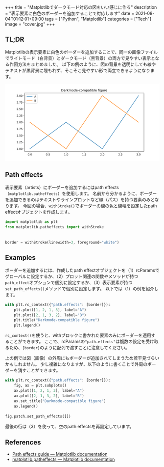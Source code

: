 +++
title = "Matplotlibでダークモード対応の図をいい感じに作る"
description = "表示要素に白色のボーダーを追加することで対応します"
date = 2021-08-04T01:12:01+09:00
tags = ["Python", "Matplotlib"]
categories = ["Tech"]
image = "cover.jpg"
+++

## TL;DR

Matplotlibの表示要素に白色のボーダーを追加することで、同一の画像ファイルでライトモード（白背景）とダークモード（黒背景）の両方で見やすい表示となる作図方法をまとめました。
以下の例のように、図の背景を透明にしても線やテキストが黒背景に埋もれず、そこそこ見やすい形で両立できるようになります。

![サイドバーからダークモードを切り替えて表示の違いを確認できます](darkmode-compatible-figure.png)

## Path effects

表示要素（artists）にボーダーを追加するにはpath effects（`matplotlib.patheffects`）を使用します。
名前から分かるように、ボーダーを追加できるのはテキストやラインプロットなど線（パス）を持つ要素のみとなります。
今回の場合、`withStroke()`でボーダーの線の色と線幅を設定したpath effectオブジェクトを作成します。

```python
import matplotlib as plt
from matplotlib.patheffects import withStroke


border = withStroke(linewidth=3, foreground="white")
```

## Examples

ボーダーを追加するには、作成したpath effectオブジェクトを（1）rcParamsでグローバルに設定するか、（2）プロット関連の関数やメソッドが持つ`path_effect`オプションで個別に設定するか、（3）表示要素が持つ`set_path_effects()`メソッドで個別に設定します。
以下では（1）の例を紹介します。

```python
with plt.rc_context({"path.effects": [border]}):
    plt.plot([1, 2, 1, 3], label="A")
    plt.plot([2, 1, 3, 2], label="B")
    plt.title("Darkmode-compatible figure")
    plt.legend()
```

`rc_context()`を使うと、withブロックに書かれた要素のみにボーダーを適用することができます。
ここで、rcParamsの`"path.effects"`は複数の設定を受け取るため、`[border]`のように配列で渡すことに注意してください。

上の例では図（画像）の外周にもボーダーが追加されてしまうため若干見づらいかもしれません。
少し複雑になりますが、以下のように書くことで外周のボーダーを消すことができます。

```python
with plt.rc_context({"path.effects": [border]}):
    fig, ax = plt.subplots()
    ax.plot([1, 2, 1, 3], label="A")
    ax.plot([2, 1, 3, 2], label="B")
    ax.set_title("Darkmode-compatible figure")
    ax.legend()

fig.patch.set_path_effects([])
```

最後の行は（3）を使って、空のpath effectsを再設定しています。


## References

- [Path effects guide — Matplotlib documentation](https://matplotlib.org/stable/tutorials/advanced/patheffects_guide.html)
- [matplotlib.patheffects — Matplotlib documentation](https://matplotlib.org/stable/api/patheffects_api.html#matplotlib.patheffects.withStroke)
